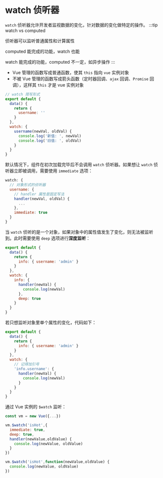 # watch 侦听器

`watch` 侦听器允许开发者监视数据的变化，针对数据的变化做特定的操作。
:::tip
watch vs computed

侦听器可以监听普通属性和计算属性

computed 能完成的功能，watch 也能

watch 能完成的功能，computed 不一定，如异步操作
:::

- Vue 管理的函数写成普通函数，使其 `this` 指向 `vue` 实例对象
- 不被 Vue 管理的函数写成箭头函数（定时器回调、`ajax` 回调、`Promise` 回调），这样其 `this` 才是 vue 实例对象

```js
// watch 简写形式
export default {
  data() {
    return {
      username: ''
    }
  },
  watch: {
    username(newVal, oldVal) {
      console.log('新值: ', newVal)
      console.log('旧值: ', oldVal)
    }
  }
}
```

默认情况下，组件在初次加载完毕后不会调用 `watch` 侦听器。如果想让 `watch` 侦听器立即被调用，需要使用 `immediate` 选项：

```js
watch: {
  // 对象形式的侦听器
  username: {
    // handler 属性是固定写法
    handler(newVal, oldVal) {
      ...
    },
    immediate: true
  }
}
```

当 `watch` 侦听的是一个对象，如果对象中的属性值发生了变化，则无法被监听到。此时需要使用 `deep` 选项进行**深度监听**：

```js
export default {
  data() {
    return {
      info: { username: 'admin' }
    }
  },
  watch: {
    info: {
      handler(newVal) {
        console.log(newVal)
      },
      deep: true
    }
  }
}
```

若只想监听对象里单个属性的变化，代码如下：

```js
export default {
  data() {
    return {
      info: { username: 'admin' }
    }
  },
  watch: {
    // 记得加引号
    'info.username': {
      handler(newVal) {
        console.log(newVal)
      }
    }
  }
}
```

通过 Vue 实例的 `$watch` 监听：

```js
const vm = new Vue({...})

vm.$watch('isHot',{
  immediate: true,
  deep: true,
  handler(newValue,oldValue) {
    console.log(newValue, oldValue)
  }
})

vm.$watch('isHot',function(newValue,oldValue) {
  console.log(newValue, oldValue)
})
```
